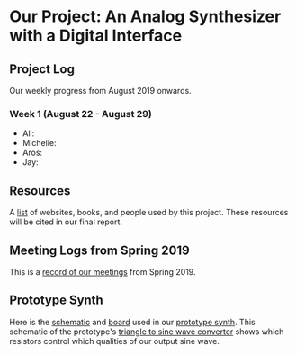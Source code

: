 # Our Project: An Analog Synthesizer with a Digital Interface

## Project Log
Our weekly progress from August 2019 onwards.
### Week 1 (August 22 - August 29)
* All:
* Michelle:
* Aros:
* Jay:

## Resources
A [list](https://docs.google.com/document/d/1bn2XwHxJaG-ds-zcZPaRnOW3YTtZJFIuCk1MftFgEfE/edit?usp=sharing) of websites, books, and people used by this project. These resources will be cited in our final report.

## Meeting Logs from Spring 2019
This is a [record of our meetings](https://github.com/jayheiland/CE_Senior_Project/blob/master/docs/Meeting%20logs.pdf) from Spring 2019.

## Prototype Synth
Here is the [schematic](https://github.com/jayheiland/CE_Senior_Project/blob/master/docs/schematic.PNG) and [board](https://github.com/jayheiland/CE_Senior_Project/blob/master/docs/Board.pdf) used in our [prototype synth](https://github.com/jayheiland/CE_Senior_Project/blob/master/docs/IMG_0136.jpg). This schematic of the prototype's [triangle to sine wave converter](https://github.com/jayheiland/CE_Senior_Project/blob/master/docs/triangleToSine.png) shows which resistors control which qualities of our output sine wave. 
